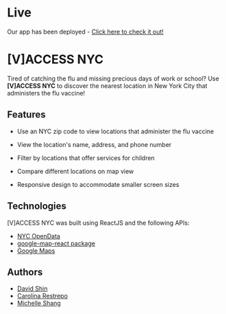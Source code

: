 # Live

Our app has been deployed - [Click here to check it out!](https://vaccessnyc.netlify.com)

# [V]ACCESS NYC

Tired of catching the flu and missing precious days of work or school? Use **[V]ACCESS NYC** to discover the nearest location in New York City that administers the flu vaccine!

## Features

* Use an NYC zip code to view locations that administer the flu vaccine


* View the location's name, address, and phone number
* Filter by locations that offer services for children
* Compare different locations on map view
* Responsive design to accommodate smaller screen sizes

## Technologies

[V]ACCESS NYC was built using ReactJS and the following APIs:
* [NYC OpenData](https://data.cityofnewyork.us/Health/New-York-City-Locations-Providing-Seasonal-Flu-Vac/w9ei-idxz)
* [google-map-react package](https://www.npmjs.com/package/google-map-react)
* [Google Maps](https://developers.google.com/maps/)

## Authors
* [David Shin](https://github.com/davidyshin)
* [Carolina Restrepo](https://github.com/crestrepo12)
* [Michelle Shang](https://github.com/michellelala)
